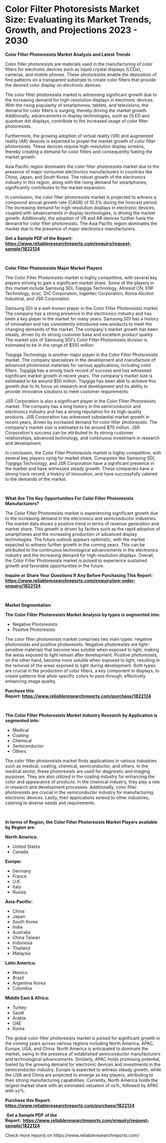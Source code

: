 <p><h1>Color Filter Photoresists Market Size: Evaluating its Market Trends, Growth, and Projections 2023 - 2030</h1></p><p><strong>Color Filter Photoresists Market Analysis and Latest Trends</strong></p>
<p><p>Color filter photoresists are materials used in the manufacturing of color filters for electronic devices such as liquid crystal displays (LCDs), cameras, and mobile phones. These photoresists enable the deposition of fine patterns on a transparent substrate to create color filters that provide the desired color display on electronic devices.</p><p>The color filter photoresists market is witnessing significant growth due to the increasing demand for high-resolution displays in electronic devices. With the rising popularity of smartphones, tablets, and televisions, the demand for color filters is surging, thereby driving the market growth. Additionally, advancements in display technologies, such as OLED and quantum dot displays, contribute to the increased usage of color filter photoresists.</p><p>Furthermore, the growing adoption of virtual reality (VR) and augmented reality (AR) devices is expected to propel the market growth of color filter photoresists. These devices require high-resolution display screens, thereby creating a demand for color filters and consequently fueling the market growth.</p><p>Asia Pacific region dominates the color filter photoresists market due to the presence of major consumer electronics manufacturers in countries like China, Japan, and South Korea. The robust growth of the electronics industry in this region, along with the rising demand for smartphones, significantly contributes to the market expansion.</p><p>In conclusion, the color filter photoresists market is projected to witness a compound annual growth rate (CAGR) of 10.3% during the forecast period. The increasing demand for high-resolution displays in electronic devices, coupled with advancements in display technologies, is driving the market growth. Additionally, the adoption of VR and AR devices further fuels the demand for color filter photoresists. The Asia Pacific region dominates the market due to the presence of major electronics manufacturers.</p></p>
<p><strong>Get a Sample PDF of the Report:&nbsp; <a href="https://www.reliableresearchreports.com/enquiry/request-sample/1822124">https://www.reliableresearchreports.com/enquiry/request-sample/1822124</a></strong></p>
<p>&nbsp;</p>
<p><strong>Color Filter Photoresists Major Market Players</strong></p>
<p><p>The Color Filter Photoresists market is highly competitive, with several key players striving to gain a significant market share. Some of the players in this market include Samsung SDI, Topgiga Technology, Allresist CN, ENF Technology, ecsc, DIC Corporation, Ingentec Corporation, Korea Alcohol Industrial, and JSR Corporation.</p><p>Samsung SDI is a well-known player in the Color Filter Photoresists market. The company has a strong presence in the electronics industry and has been a key player in the market for many years. Samsung SDI has a history of innovation and has consistently introduced new products to meet the changing demands of the market. The company's market growth has been steady, driven by its strong customer base and excellent product quality. The market size of Samsung SDI's Color Filter Photoresists division is estimated to be in the range of $100 million.</p><p>Topgiga Technology is another major player in the Color Filter Photoresists market. The company specializes in the development and manufacture of advanced photoresist materials for various applications, including color filters. Topgiga has a strong track record of success and has witnessed significant market growth in recent years. The company's market size is estimated to be around $50 million. Topgiga has been able to achieve this growth due to its focus on research and development and its ability to provide innovative solutions to meet customer requirements.</p><p>JSR Corporation is also a significant player in the Color Filter Photoresists market. The company has a long history in the semiconductor and electronics industry and has a strong reputation for its high-quality products. JSR Corporation has witnessed substantial market growth in recent years, driven by increased demand for color filter photoresists. The company's market size is estimated to be around $70 million. JSR Corporation's success can be attributed to its strong customer relationships, advanced technology, and continuous investment in research and development.</p><p>In conclusion, the Color Filter Photoresists market is highly competitive, with several key players vying for market share. Companies like Samsung SDI, Topgiga Technology, and JSR Corporation have a significant presence in the market and have witnessed steady growth. These companies have a strong track record, a history of innovation, and have successfully catered to the demands of the market.</p></p>
<p>&nbsp;</p>
<p><strong>What Are The Key Opportunities For Color Filter Photoresists Manufacturers?</strong></p>
<p><p>The Color Filter Photoresists market is experiencing significant growth due to the increasing demand in the electronics and semiconductor industries. The market data shows a positive trend in terms of revenue generation and market share. This growth is driven by factors such as the rapid adoption of smartphones and the increasing production of advanced display technologies. The future outlook appears optimistic, with the market expected to witness further growth in the coming years. This can be attributed to the continuous technological advancements in the electronics industry and the increasing demand for high-resolution displays. Overall, the Color Filter Photoresists market is poised to experience sustained growth and favorable opportunities in the future.</p></p>
<p><strong>Inquire or Share Your Questions If Any Before Purchasing This Report: <a href="https://www.reliableresearchreports.com/enquiry/pre-order-enquiry/1822124">https://www.reliableresearchreports.com/enquiry/pre-order-enquiry/1822124</a></strong></p>
<p>&nbsp;</p>
<p><strong>Market Segmentation</strong></p>
<p><strong>The Color Filter Photoresists Market Analysis by types is segmented into:</strong></p>
<p><ul><li>Negative Photoresists</li><li>Positive Photoresists</li></ul></p>
<p><p>The color filter photoresists market comprises two main types: negative photoresists and positive photoresists. Negative photoresists are light-sensitive materials that become less soluble when exposed to light, making the areas exposed to light remain after development. Positive photoresists, on the other hand, become more soluble when exposed to light, resulting in the removal of the areas exposed to light during development. Both types are crucial in the production of color filters, a key component in displays, to create patterns that allow specific colors to pass through, effectively enhancing image quality.</p></p>
<p><strong>Purchase this Report:&nbsp;<a href="https://www.reliableresearchreports.com/purchase/1822124">https://www.reliableresearchreports.com/purchase/1822124</a></strong></p>
<p>&nbsp;</p>
<p><strong>The Color Filter Photoresists Market Industry Research by Application is segmented into:</strong></p>
<p><ul><li>Medical</li><li>Coating</li><li>Chemical</li><li>Semiconductor</li><li>Others</li></ul></p>
<p><p>The color filter photoresists market finds applications in various industries such as medical, coating, chemical, semiconductor, and others. In the medical sector, these photoresists are used for diagnostic and imaging purposes. They are also utilized in the coating industry for enhancing the color and appearance of products. In the chemical industry, they play a role in research and development processes. Additionally, color filter photoresists are crucial in the semiconductor industry for manufacturing electronic devices. Lastly, their applications extend to other industries, catering to diverse needs and requirements.</p></p>
<p>&nbsp;</p>
<p><strong>In terms of Region, the Color Filter Photoresists Market Players available by Region are:</strong></p>
<p>
    <p> <strong> North America: </strong>
        <ul>
            <li>United States</li>
            <li>Canada</li>
        </ul>
        </p> 
    <p> <strong> Europe: </strong>
        <ul>
            <li>Germany</li>
            <li>France</li>
            <li>U.K.</li>
            <li>Italy</li>
            <li>Russia</li>
        </ul>
        </p> 
    <p> <strong> Asia-Pacific: </strong>
        <ul>
            <li>China</li>
            <li>Japan</li>
            <li>South Korea</li>
            <li>India</li>
            <li>Australia</li>
            <li>China Taiwan</li>
            <li>Indonesia</li>
            <li>Thailand</li>
            <li>Malaysia</li>
        </ul>
        </p> 
    <p> <strong> Latin America: </strong>
        <ul>
            <li>Mexico</li>
            <li>Brazil</li>
            <li>Argentina Korea</li>
            <li>Colombia</li>
        </ul>
        </p> 
    <p> <strong> Middle East & Africa: </strong>
        <ul>
            <li>Turkey</li>
            <li>Saudi</li>
            <li>Arabia</li>
            <li>UAE</li>
            <li>Korea</li>
        </ul>
    </p>
    </p>
<p><p>The global color filter photoresists market is poised for significant growth in the coming years across various regions including North America, APAC, Europe, USA, and China. North America is anticipated to dominate the market, owing to the presence of established semiconductor manufacturers and technological advancements. Similarly, APAC holds promising potential, fueled by the growing demand for electronic devices and investments in the semiconductor industry. Europe is expected to witness steady growth, while the USA and China are projected to emerge as key players, attributing to their strong manufacturing capabilities. Currently, North America holds the largest market share with an estimated valuation of xx%, followed by APAC with xx%.</p></p>
<p><strong>Purchase this Report: <a href="https://www.reliableresearchreports.com/purchase/1822124">https://www.reliableresearchreports.com/purchase/1822124</a></strong></p>
<p>&nbsp;<strong>Get a Sample PDF of the Report:&nbsp;&nbsp;<a href="https://www.reliableresearchreports.com/enquiry/request-sample/1822124">https://www.reliableresearchreports.com/enquiry/request-sample/1822124</a></strong></p>
<p><strong></strong></p>
<p>Check more reports on https://www.reliableresearchreports.com/</p>